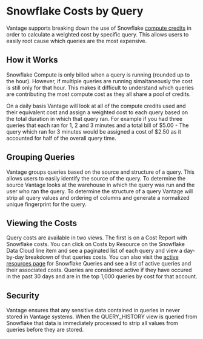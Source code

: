 # Snowflake Costs by Query

Vantage supports breaking down the use of Snowflake [compute credits](https://docs.snowflake.com/en/user-guide/credits.html#virtual-warehouse-credit-usage) in order to calculate a weighted cost by specific query. This allows users to easily root cause which queries are the most expensive.


## How it Works

Snowflake Compute is only billed when a query is running (rounded up to the hour). However, if multiple queries are running simaltaneously the cost is still only for that hour. This makes it difficult to understand which queries are contributing the most compute cost as they all share a pool of credits.

On a daily basis Vantage will look at all of the compute credits used and their equivalent cost and assign a weighted cost to each query based on the total duration in which that query ran. For example if you had three queries that each ran for 1, 2 and 3 minutes and a total bill of $5.00 - The query which ran for 3 minutes would be assigned a cost of $2.50 as it accounted for half of the overall query time.

## Grouping Queries

Vantage groups queries based on the source and structure of a query. This allows users to easily identify the source of the query. To determine the source Vantage looks at the warehouse in which the query was run and the user who ran the query. To determine the structure of a query Vantage will strip all query values and ordering of columns and generate a normalized unique fingerprint for the query.

## Viewing the Costs

Query costs are available in two views. The first is on a Cost Report with Snowflake costs. You can click on Costs by Resource on the Snowflake Data Cloud line item and see a paginated list of each query and view a day-by-day breakdown of that queries costs. You can also visit the [active resources page](https://console.vantage.sh/services/snowflake_queries/resources) for Snowflake Queries and see a list of active queries and their associated costs. Queries are considered active if they have occured in the past 30 days and are in the top 1,000 queries by cost for that account. 

## Security

Vantage ensures that any sensitive data contained in queries in never stored in Vantage systems. When the QUERY_HISTORY view is queried from Snowflake that data is immediately processed to strip all values from queries before they are stored.
